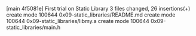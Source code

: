 [main 4f5081e] First trial on Static Library
 3 files changed, 26 insertions(+)
 create mode 100644 0x09-static_libraries/README.md
 create mode 100644 0x09-static_libraries/libmy.a
 create mode 100644 0x09-static_libraries/main.h
